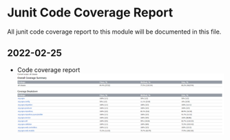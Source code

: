 # Junit Code Coverage Report
All junit code coverage report to this module will be documented in this file.

##  2022-02-25
- Code coverage report![ifix-fiscal-event-service-junit-report-2.0.0.png](ifix-fiscal-event-service-junit-report-2.0.0.png)